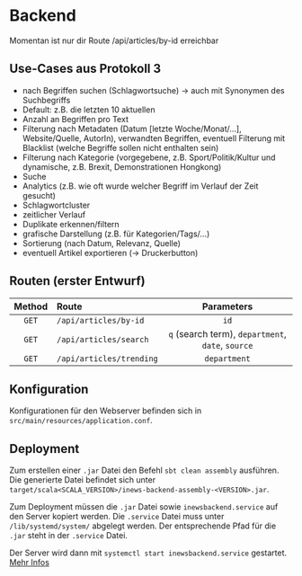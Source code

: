 # Backend

Momentan ist nur dir Route /api/articles/by-id erreichbar

## Use-Cases aus Protokoll 3
+ nach Begriffen suchen (Schlagwortsuche)
→ auch mit Synonymen des Suchbegriffs
+ Default: z.B. die letzten 10 aktuellen
+ Anzahl an Begriffen pro Text
+ Filterung nach Metadaten (Datum [letzte Woche/Monat/...], Website/Quelle, AutorIn), verwandten Begriffen, eventuell Filterung mit Blacklist (welche Begriffe sollen nicht enthalten sein)
+ Filterung nach Kategorie (vorgegebene, z.B. Sport/Politik/Kultur und dynamische, z.B. Brexit, Demonstrationen Hongkong)
+ Suche
+ Analytics (z.B. wie oft wurde welcher Begriff im Verlauf der Zeit gesucht)
+ Schlagwortcluster
+ zeitlicher Verlauf
+ Duplikate erkennen/filtern
+ grafische Darstellung (z.B. für Kategorien/Tags/...)
+ Sortierung (nach Datum, Relevanz, Quelle)
+ eventuell Artikel exportieren (→ Druckerbutton)


## Routen (erster Entwurf)

| Method | Route                               | Parameters   |
| :----: |:------------------------------------| :-----------:|
| `GET`    | `/api/articles/by-id`               |  `id`        |
| `GET`    | `/api/articles/search`              |  `q` (search term),  `department`, `date`, `source` |
| `GET`    | `/api/articles/trending`            | `department` |

## Konfiguration

Konfigurationen für den Webserver befinden sich in `src/main/resources/application.conf`.

## Deployment

Zum erstellen einer `.jar` Datei den Befehl `sbt clean assembly` ausführen. Die generierte Datei befindet sich unter `target/scala<SCALA_VERSION>/inews-backend-assembly-<VERSION>.jar`.

Zum Deployment müssen die `.jar` Datei sowie `inewsbackend.service` auf den Server kopiert werden. Die `.service` Datei muss unter `/lib/systemd/system/` abgelegt werden. Der entsprechende Pfad für die `.jar` steht in der `.service` Datei.

Der Server wird dann mit `systemctl start inewsbackend.service` gestartet. [Mehr Infos](https://wiki.archlinux.org/index.php/systemd) 